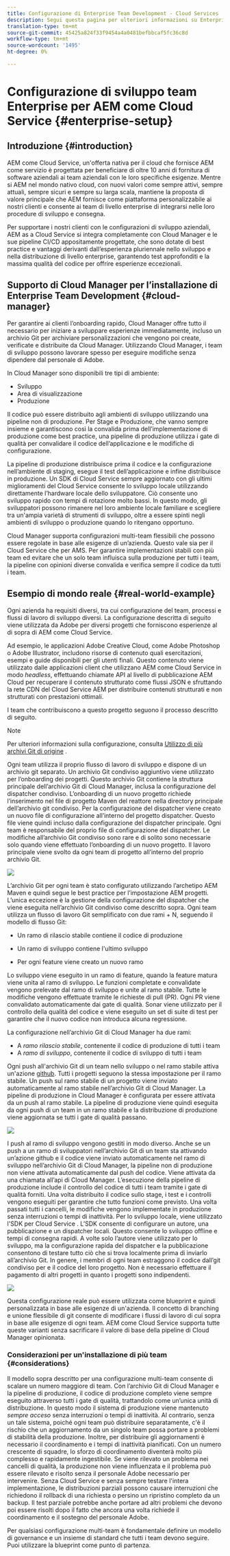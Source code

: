 ```yaml
---
title: Configurazione di Enterprise Team Development - Cloud Services
description: Segui questa pagina per ulteriori informazioni su Enterprise Team Development Setup
translation-type: tm+mt
source-git-commit: 45425a824f33f9454a4a0481befbbcaf5fc36c8d
workflow-type: tm+mt
source-wordcount: '1495'
ht-degree: 0%

---
```


# Configurazione di sviluppo team Enterprise per AEM come Cloud Service {#enterprise-setup}

## Introduzione {#introduction}

AEM come Cloud Service, un&#39;offerta nativa per il cloud che fornisce AEM come servizio è progettata per beneficiare di oltre 10 anni di fornitura di software aziendali ai team aziendali con le loro specifiche esigenze. Mentre si AEM nel mondo nativo cloud, con nuovi valori come sempre attivi, sempre attuali, sempre sicuri e sempre su larga scala, mantiene la proposta di valore principale che AEM fornisce come piattaforma personalizzabile ai nostri clienti e consente ai team di livello enterprise di integrarsi nelle loro procedure di sviluppo e consegna.

Per supportare i nostri clienti con le configurazioni di sviluppo aziendali, AEM as a Cloud Service si integra completamente con Cloud Manager e le sue pipeline CI/CD appositamente progettate, che sono dotate di best practice e vantaggi derivanti dall’esperienza pluriennale nello sviluppo e nella distribuzione di livello enterprise, garantendo test approfonditi e la massima qualità del codice per offrire esperienze eccezionali.

## Supporto di Cloud Manager per l’installazione di Enterprise Team Development {#cloud-manager}

Per garantire ai clienti l’onboarding rapido, Cloud Manager offre tutto il necessario per iniziare a sviluppare esperienze immediatamente, incluso un archivio Git per archiviare personalizzazioni che vengono poi create, verificate e distribuite da Cloud Manager.
Utilizzando Cloud Manager, i team di sviluppo possono lavorare spesso per eseguire modifiche senza dipendere dal personale di Adobe.

In Cloud Manager sono disponibili tre tipi di ambiente:

* Sviluppo
* Area di visualizzazione
* Produzione

Il codice può essere distribuito agli ambienti di sviluppo utilizzando una pipeline non di produzione. Per Stage e Produzione, che vanno sempre insieme e garantiscono così la convalida prima dell’implementazione di produzione come best practice, una pipeline di produzione utilizza i gate di qualità per convalidare il codice dell’applicazione e le modifiche di configurazione.

La pipeline di produzione distribuisce prima il codice e la configurazione nell’ambiente di staging, esegue il test dell’applicazione e infine distribuisce in produzione.
Un SDK di Cloud Service sempre aggiornato con gli ultimi miglioramenti del Cloud Service consente lo sviluppo locale utilizzando direttamente l’hardware locale dello sviluppatore. Ciò consente uno sviluppo rapido con tempi di rotazione molto bassi. In questo modo, gli sviluppatori possono rimanere nel loro ambiente locale familiare e scegliere tra un&#39;ampia varietà di strumenti di sviluppo, oltre a essere spinti negli ambienti di sviluppo o produzione quando lo ritengano opportuno.

Cloud Manager supporta configurazioni multi-team flessibili che possono essere regolate in base alle esigenze di un’azienda. Questo vale sia per il Cloud Service che per AMS. Per garantire implementazioni stabili con più team ed evitare che un solo team influisca sulla produzione per tutti i team, la pipeline con opinioni diverse convalida e verifica sempre il codice da tutti i team.


## Esempio di mondo reale {#real-world-example}

Ogni azienda ha requisiti diversi, tra cui configurazione del team, processi e flussi di lavoro di sviluppo diversi. La configurazione descritta di seguito viene utilizzata da Adobe per diversi progetti che forniscono esperienze al di sopra di AEM come Cloud Service.

Ad esempio, le applicazioni Adobe Creative Cloud, come Adobe Photoshop o Adobe Illustrator, includono risorse di contenuto quali esercitazioni, esempi e guide disponibili per gli utenti finali. Questo contenuto viene utilizzato dalle applicazioni client che utilizzano AEM come Cloud Service in modo *headless*, effettuando chiamate API al livello di pubblicazione AEM Cloud per recuperare il contenuto strutturato come flussi JSON e sfruttando la rete CDN del Cloud Service AEM per distribuire contenuti strutturati e non strutturati con prestazioni ottimali.

I team che contribuiscono a questo progetto seguono il processo descritto di seguito.

>[!NOTE]
>Per ulteriori informazioni sulla configurazione, consulta [Utilizzo di più archivi Git di origine](https://experienceleague.adobe.com/docs/experience-manager-cloud-manager/using/managing-code/working-with-multiple-source-git-repos.html#managing-code) .

Ogni team utilizza il proprio flusso di lavoro di sviluppo e dispone di un archivio git separato. Un archivio Git condiviso aggiuntivo viene utilizzato per l’onboarding dei progetti. Questo archivio Git contiene la struttura principale dell’archivio Git di Cloud Manager, inclusa la configurazione del dispatcher condiviso. L’onboarding di un nuovo progetto richiede l’inserimento nel file di progetto Maven del reattore nella directory principale dell’archivio git condiviso. Per la configurazione del dispatcher viene creato un nuovo file di configurazione all’interno del progetto dispatcher. Questo file viene quindi incluso dalla configurazione del dispatcher principale. Ogni team è responsabile del proprio file di configurazione del dispatcher. Le modifiche all’archivio Git condiviso sono rare e di solito sono necessarie solo quando viene effettuato l’onboarding di un nuovo progetto. Il lavoro principale viene svolto da ogni team di progetto all’interno del proprio archivio Git.

![](assets/team-setup1.png)

L’archivio Git per ogni team è stato configurato utilizzando l’archetipo AEM Maven e quindi segue le best practice per l’impostazione AEM progetti. L’unica eccezione è la gestione della configurazione del dispatcher che viene eseguita nell’archivio Git condiviso come descritto sopra.
Ogni team utilizza un flusso di lavoro Git semplificato con due rami + N, seguendo il modello di flusso Git:

* Un ramo di rilascio stabile contiene il codice di produzione

* Un ramo di sviluppo contiene l&#39;ultimo sviluppo

* Per ogni feature viene creato un nuovo ramo


Lo sviluppo viene eseguito in un ramo di feature, quando la feature matura viene unita al ramo di sviluppo. Le funzioni completate e convalidate vengono prelevate dal ramo di sviluppo e unite al ramo stabile. Tutte le modifiche vengono effettuate tramite le richieste di pull (PR). Ogni PR viene convalidato automaticamente dai gate di qualità. Sonar viene utilizzato per il controllo della qualità del codice e viene eseguito un set di suite di test per garantire che il nuovo codice non introduca alcuna regressione.

La configurazione nell’archivio Git di Cloud Manager ha due rami:

* A *ramo rilascio stabile*, contenente il codice di produzione di tutti i team
* A *ramo di sviluppo*, contenente il codice di sviluppo di tutti i team

Ogni push all&#39;archivio Git di un team nello sviluppo o nel ramo stabile attiva un&#39;azione [github](https://experienceleague.adobe.com/docs/experience-manager-cloud-manager/using/managing-code/working-with-multiple-source-git-repos.html?lang=en#managing-code). Tutti i progetti seguono la stessa impostazione per il ramo stabile. Un push sul ramo stabile di un progetto viene inviato automaticamente al ramo stabile nell’archivio Git di Cloud Manager. La pipeline di produzione in Cloud Manager è configurata per essere attivata da un push al ramo stabile. La pipeline di produzione viene quindi eseguita da ogni push di un team in un ramo stabile e la distribuzione di produzione viene aggiornata se tutti i gate di qualità passano.

![](assets/team-setup2.png)

I push al ramo di sviluppo vengono gestiti in modo diverso. Anche se un push a un ramo di sviluppatori nell’archivio Git di un team sta attivando un’azione github e il codice viene inviato automaticamente nel ramo di sviluppo nell’archivio Git di Cloud Manager, la pipeline non di produzione non viene attivata automaticamente dal push del codice. Viene attivata da una chiamata all’api di Cloud Manager.
L’esecuzione della pipeline di produzione include il controllo del codice di tutti i team tramite i gate di qualità forniti. Una volta distribuito il codice sullo stage, i test e i controlli vengono eseguiti per garantire che tutto funzioni come previsto. Una volta passati tutti i cancelli, le modifiche vengono implementate in produzione senza interruzioni o tempi di inattività.
Per lo sviluppo locale, viene utilizzato l&#39;SDK per Cloud Service . L’SDK consente di configurare un autore, una pubblicazione e un dispatcher locali. Questo consente lo sviluppo offline e tempi di consegna rapidi. A volte solo l’autore viene utilizzato per lo sviluppo, ma la configurazione rapida del dispatcher e la pubblicazione consentono di testare tutto ciò che si trova localmente prima di inviarlo all’archivio Git. In genere, i membri di ogni team estraggono il codice dall’git condiviso per e il codice del loro progetto. Non è necessario effettuare il pagamento di altri progetti in quanto i progetti sono indipendenti.

![](assets/team-setup3.png)

Questa configurazione reale può essere utilizzata come blueprint e quindi personalizzata in base alle esigenze di un&#39;azienda. Il concetto di branching e unione flessibile di git consente di modificare i flussi di lavoro di cui sopra in base alle esigenze di ogni team. AEM come Cloud Service supporta tutte queste varianti senza sacrificare il valore di base della pipeline di Cloud Manager opinionata.

### Considerazioni per un&#39;installazione di più team {#considerations}

Il modello sopra descritto per una configurazione multi-team consente di scalare un numero maggiore di team. Con l’archivio Git di Cloud Manager e la pipeline di produzione, il codice di produzione completo viene sempre eseguito attraverso tutti i gate di qualità, trattandolo come un’unica unità di distribuzione. In questo modo il sistema di produzione viene mantenuto *sempre acceso* senza interruzioni o tempi di inattività.
Al contrario, senza un tale sistema, poiché ogni team può distribuire separatamente, c&#39;è il rischio che un aggiornamento da un singolo team possa portare a problemi di stabilità della produzione. Inoltre, per distribuire gli aggiornamenti è necessario il coordinamento e i tempi di inattività pianificati. Con un numero crescente di squadre, lo sforzo di coordinamento diventerà molto più complesso e rapidamente ingestibile.
Se viene rilevato un problema nei cancelli di qualità, la produzione non viene influenzata e il problema può essere rilevato e risolto senza il personale Adobe necessario per intervenire. Senza Cloud Service e senza sempre testare l&#39;intera implementazione, le distribuzioni parziali possono causare interruzioni che richiedono il rollback di una richiesta o persino un ripristino completo da un backup. Il test parziale potrebbe anche portare ad altri problemi che devono poi essere risolti dopo il fatto che ancora una volta richiede il coordinamento e il sostegno del personale Adobe.

Per qualsiasi configurazione multi-team è fondamentale definire un modello di governance e un insieme di standard che tutti i team devono seguire. Puoi utilizzare la blueprint come punto di partenza.